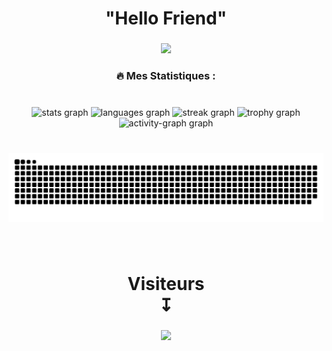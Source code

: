 <h1 align="center">"Hello Friend"</h1>

###

<div align="center">
  <img height="800" src="[https://camo.githubusercontent.com/ff5c60112b1926207a2d05fa98f485fee3000bda85ff4cd15b4b12f8a88b242a/68747470733a2f2f692e70696e696d672e636f6d2f6f726967696e616c732f62322f32612f61322f62323261613232623266336635356236343638333631313538643532653265372e676966](https://media3.giphy.com/media/v1.Y2lkPTc5MGI3NjExN2NpeHo2Nm1iNHFxYWZxM3cxbmUzaGppcmJsMDlvb2tubWN5b3NyciZlcD12MV9pbnRlcm5hbF9naWZfYnlfaWQmY3Q9Zw/gH1jGsCnQBiFHWMFzh/giphy.gif)"  />
</div>

###

<h3 align="center">🔥   Mes Statistiques :</h3>

###

<br clear="both">

<div align="center">
  <img src="https://github-readme-stats.vercel.app/api?username=sq7rt&hide_title=false&hide_rank=false&show_icons=true&include_all_commits=true&count_private=true&disable_animations=false&theme=github_dark&locale=fr&hide_border=true&order=1&custom_title=Mes%20Stats%20Baby%20;)" height="150" alt="stats graph"  />
  <img src="https://github-readme-stats.vercel.app/api/top-langs?username=sq7rt&locale=fr&hide_title=false&layout=compact&card_width=320&langs_count=5&theme=github_dark&hide_border=true&order=2" height="150" alt="languages graph"  />
  <img src="https://streak-stats.demolab.com?user=sq7rt&locale=fr&mode=weekly&theme=github_dark&hide_border=true&border_radius=5&order=3" height="150" alt="streak graph"  />
  <img src="https://github-profile-trophy.vercel.app?username=sq7rt&theme=darkhub&column=-1&row=1&margin-w=8&margin-h=8&no-bg=false&no-frame=false&order=4" height="150" alt="trophy graph"  />
  <img src="https://github-readme-activity-graph.vercel.app/graph?username=sq7rt&radius=16&theme=github-dark&area=true&order=5&hide_title=true&hide_border=true" height="300" alt="activity-graph graph"  />
</div>

###

<br clear="both">

<img src="https://raw.githubusercontent.com/sq7rt/sq7rt/output/snake.svg" alt="Snake animation" />

###

<br clear="both">

<h1 align="center">Visiteurs<br>↧</h1>

###

<div align="center">
  <img src="https://profile-counter.glitch.me/sq7rt/count.svg?"  />
</div>

###
